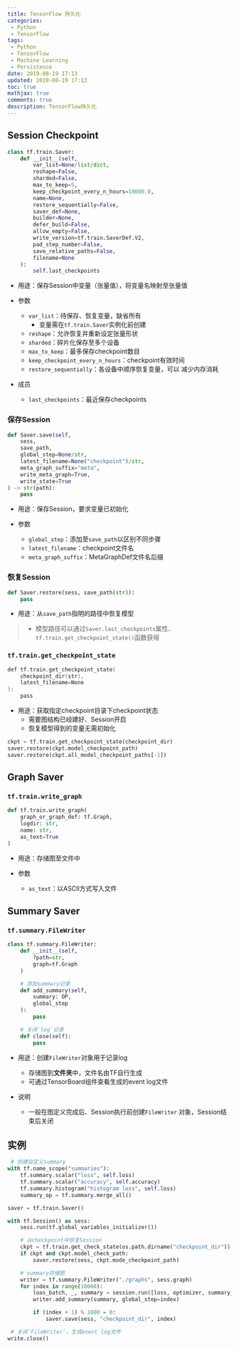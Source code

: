 ```yaml
---
title: TensorFlow 持久化
categories:
 - Python
 - TensorFlow
tags:
 - Python
 - TensorFlow
 - Machine Learning
 - Persistence
date: 2019-08-19 17:13
updated: 2019-08-19 17:13
toc: true
mathjax: true
comments: true
description: TensorFlow持久化
---
```


##	Session Checkpoint

```python
class tf.train.Saver:
	def __init__(self,
		var_list=None/list/dict,
		reshape=False,
		sharded=False,
		max_to_keep=5,
		keep_checkpoint_every_n_hours=10000.0,
		name=None,
		restore_sequentially=False,
		saver_def=None,
		builder=None,
		defer_build=False,
		allow_empty=False,
		write_version=tf.train.SaverDef.V2,
		pad_step_number=False,
		save_relative_paths=False,
		filename=None
	):
		self.last_checkpoints
```

-	用途：保存Session中变量（张量值），将变量名映射至张量值

-	参数
	-	`var_list`：待保存、恢复变量，缺省所有
		-	变量需在`tf.train.Saver`实例化前创建
	-	`reshape`：允许恢复并重新设定张量形状
	-	`sharded`：碎片化保存至多个设备
	-	`max_to_keep`：最多保存checkpoint数目
	-	`keep_checkpoint_every_n_hours`：checkpoint有效时间
	-	`restore_sequentially`：各设备中顺序恢复变量，可以
		减少内存消耗

-	成员
	-	`last_checkpoints`：最近保存checkpoints

###	保存Session

```python
def Saver.save(self,
	sess,
	save_path,
	global_step=None/str,
	latest_filename=None("checkpoint")/str,
	meta_graph_suffix="meta",
	write_meta_graph=True,
	write_state=True
) -> str(path):
	pass
```

-	用途：保存Session，要求变量已初始化

-	参数
	-	`global_step`：添加至`save_path`以区别不同步骤
	-	`latest_filename`：checkpoint文件名
	-	`meta_graph_suffix`：MetaGraphDef文件名后缀

###	恢复Session

```python
def Saver.restore(sess, save_path(str)):
	pass
```

-	用途：从`save_path`指明的路径中恢复模型

> - 模型路径可以通过`Saver.last_checkpoints`属性、
	`tf.train.get_checkpoint_state()`函数获得

###	`tf.train.get_checkpoint_state`

```c
def tf.train.get_checkpoint_state(
	checkpoint_dir(str),
	latest_filename=None
):
	pass
```

-	用途：获取指定checkpoint目录下checkpoint状态
	-	需要图结构已经建好、Session开启
	-	恢复模型得到的变量无需初始化

```python
ckpt = tf.train.get_checkpoint_state(checkpoint_dir)
saver.restore(ckpt.model_checkpoint_path)
saver.restore(ckpt.all_model_checkpoint_paths[-1])
```

##	Graph Saver

###	`tf.train.write_graph`

```python
def tf.train.write_graph(
	graph_or_graph_def: tf.Graph,
	logdir: str,
	name: str,
	as_text=True
)
```

-	用途：存储图至文件中

-	参数
	-	`as_text`：以ASCII方式写入文件

##	Summary Saver

###	`tf.summary.FileWriter`

```python
class tf.summary.FileWriter:
	def __init__(self,
		?path=str,
		graph=tf.Graph
	)

	# 添加summary记录
	def add_summary(self,
		summary: OP,
		global_step
	):
		pass

	# 关闭`log`记录
	def close(self):
		pass
```

-	用途：创建`FileWriter`对象用于记录log
	-	存储图到**文件夹**中，文件名由TF自行生成
	-	可通过TensorBoard组件查看生成的event log文件

-	说明
	-	一般在图定义完成后、Session执行前创建`FileWriter`
		对象，Session结束后关闭

##	实例

```python
 # 创建自定义summary
with tf.name_scope("summaries"):
	tf.summary.scalar("loss", self.loss)
	tf.summary.scalar("accuracy", self.accuracy)
	tf.summary.histogram("histogram loss", self.loss)
	summary_op = tf.summary.merge_all()

saver = tf.train.Saver()

with tf.Session() as sess:
	sess.run(tf.global_variables_initializer())

	# 从checkpoint中恢复Session
	ckpt = tf.train.get_check_state(os.path.dirname("checkpoint_dir"))
	if ckpt and ckpt.model_check_path:
		saver.restore(sess, ckpt.mode_checkpoint_path)

	# summary存储图
	writer = tf.summary.FileWriter("./graphs", sess.graph)
	for index in range(10000):
		loas_batch, _, summary = session.run([loss, optimizer, summary_op])
		writer.add_summary(summary, global_step=index)

		if (index + 1) % 1000 = 0:
			saver.save(sess, "checkpoint_dir", index)

 # 关闭`FileWriter`，生成event log文件
write.close()
```




